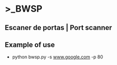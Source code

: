 # >_BWSP
## Escaner de portas | Port scanner 

##

## Example of use

- python bwsp.py -s www.google.com -p 80
